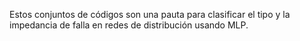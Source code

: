 Estos conjuntos de códigos son una pauta para clasificar el tipo y la impedancia de falla en redes de distribución usando MLP.
